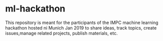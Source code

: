 # ml-hackathon
This repository is meant for the participants of the IMPC machine learning hackathon hosted ni Munich Jan 2019 to share ideas, track topics, create issues,manage related projects, publish materials, etc.
